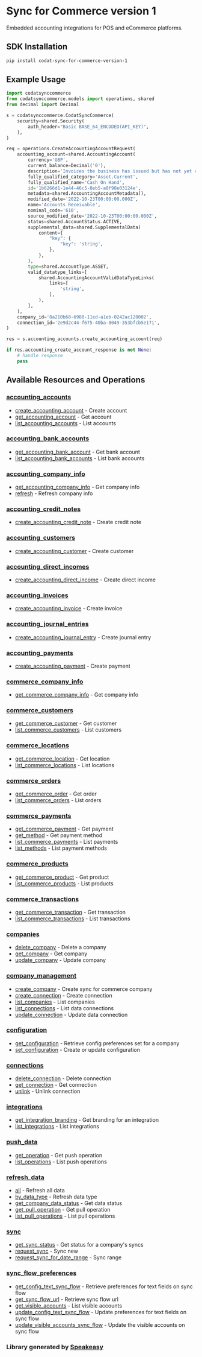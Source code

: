 # Sync for Commerce version 1

<!-- Start Codat Library Description -->
﻿Embedded accounting integrations for POS and eCommerce platforms.
<!-- End Codat Library Description -->

<!-- Start SDK Installation -->
## SDK Installation

```bash
pip install codat-sync-for-commerce-version-1
```
<!-- End SDK Installation -->

## Example Usage
<!-- Start SDK Example Usage -->
```python
import codatsynccommerce
from codatsynccommerce.models import operations, shared
from decimal import Decimal

s = codatsynccommerce.CodatSyncCommerce(
    security=shared.Security(
        auth_header="Basic BASE_64_ENCODED(API_KEY)",
    ),
)

req = operations.CreateAccountingAccountRequest(
    accounting_account=shared.AccountingAccount(
        currency='GBP',
        current_balance=Decimal('0'),
        description='Invoices the business has issued but has not yet collected payment on.',
        fully_qualified_category='Asset.Current',
        fully_qualified_name='Cash On Hand',
        id='1b6266d1-1e44-46c5-8eb5-a8f98e03124e',
        metadata=shared.AccountingAccountMetadata(),
        modified_date='2022-10-23T00:00:00.000Z',
        name='Accounts Receivable',
        nominal_code='610',
        source_modified_date='2022-10-23T00:00:00.000Z',
        status=shared.AccountStatus.ACTIVE,
        supplemental_data=shared.SupplementalData(
            content={
                "key": {
                    "key": 'string',
                },
            },
        ),
        type=shared.AccountType.ASSET,
        valid_datatype_links=[
            shared.AccountingAccountValidDataTypeLinks(
                links=[
                    'string',
                ],
            ),
        ],
    ),
    company_id='8a210b68-6988-11ed-a1eb-0242ac120002',
    connection_id='2e9d2c44-f675-40ba-8049-353bfcb5e171',
)

res = s.accounting_accounts.create_accounting_account(req)

if res.accounting_create_account_response is not None:
    # handle response
    pass
```
<!-- End SDK Example Usage -->

<!-- Start SDK Available Operations -->
## Available Resources and Operations


### [accounting_accounts](docs/sdks/accountingaccounts/README.md)

* [create_accounting_account](docs/sdks/accountingaccounts/README.md#create_accounting_account) - Create account
* [get_accounting_account](docs/sdks/accountingaccounts/README.md#get_accounting_account) - Get account
* [list_accounting_accounts](docs/sdks/accountingaccounts/README.md#list_accounting_accounts) - List accounts

### [accounting_bank_accounts](docs/sdks/accountingbankaccounts/README.md)

* [get_accounting_bank_account](docs/sdks/accountingbankaccounts/README.md#get_accounting_bank_account) - Get bank account
* [list_accounting_bank_accounts](docs/sdks/accountingbankaccounts/README.md#list_accounting_bank_accounts) - List bank accounts

### [accounting_company_info](docs/sdks/accountingcompanyinfo/README.md)

* [get_accounting_company_info](docs/sdks/accountingcompanyinfo/README.md#get_accounting_company_info) - Get company info
* [refresh](docs/sdks/accountingcompanyinfo/README.md#refresh) - Refresh company info

### [accounting_credit_notes](docs/sdks/accountingcreditnotes/README.md)

* [create_accounting_credit_note](docs/sdks/accountingcreditnotes/README.md#create_accounting_credit_note) - Create credit note

### [accounting_customers](docs/sdks/accountingcustomers/README.md)

* [create_accounting_customer](docs/sdks/accountingcustomers/README.md#create_accounting_customer) - Create customer

### [accounting_direct_incomes](docs/sdks/accountingdirectincomes/README.md)

* [create_accounting_direct_income](docs/sdks/accountingdirectincomes/README.md#create_accounting_direct_income) - Create direct income

### [accounting_invoices](docs/sdks/accountinginvoices/README.md)

* [create_accounting_invoice](docs/sdks/accountinginvoices/README.md#create_accounting_invoice) - Create invoice

### [accounting_journal_entries](docs/sdks/accountingjournalentries/README.md)

* [create_accounting_journal_entry](docs/sdks/accountingjournalentries/README.md#create_accounting_journal_entry) - Create journal entry

### [accounting_payments](docs/sdks/accountingpayments/README.md)

* [create_accounting_payment](docs/sdks/accountingpayments/README.md#create_accounting_payment) - Create payment

### [commerce_company_info](docs/sdks/commercecompanyinfo/README.md)

* [get_commerce_company_info](docs/sdks/commercecompanyinfo/README.md#get_commerce_company_info) - Get company info

### [commerce_customers](docs/sdks/commercecustomers/README.md)

* [get_commerce_customer](docs/sdks/commercecustomers/README.md#get_commerce_customer) - Get customer
* [list_commerce_customers](docs/sdks/commercecustomers/README.md#list_commerce_customers) - List customers

### [commerce_locations](docs/sdks/commercelocations/README.md)

* [get_commerce_location](docs/sdks/commercelocations/README.md#get_commerce_location) - Get location
* [list_commerce_locations](docs/sdks/commercelocations/README.md#list_commerce_locations) - List locations

### [commerce_orders](docs/sdks/commerceorders/README.md)

* [get_commerce_order](docs/sdks/commerceorders/README.md#get_commerce_order) - Get order
* [list_commerce_orders](docs/sdks/commerceorders/README.md#list_commerce_orders) - List orders

### [commerce_payments](docs/sdks/commercepayments/README.md)

* [get_commerce_payment](docs/sdks/commercepayments/README.md#get_commerce_payment) - Get payment
* [get_method](docs/sdks/commercepayments/README.md#get_method) - Get payment method
* [list_commerce_payments](docs/sdks/commercepayments/README.md#list_commerce_payments) - List payments
* [list_methods](docs/sdks/commercepayments/README.md#list_methods) - List payment methods

### [commerce_products](docs/sdks/commerceproducts/README.md)

* [get_commerce_product](docs/sdks/commerceproducts/README.md#get_commerce_product) - Get product
* [list_commerce_products](docs/sdks/commerceproducts/README.md#list_commerce_products) - List products

### [commerce_transactions](docs/sdks/commercetransactions/README.md)

* [get_commerce_transaction](docs/sdks/commercetransactions/README.md#get_commerce_transaction) - Get transaction
* [list_commerce_transactions](docs/sdks/commercetransactions/README.md#list_commerce_transactions) - List transactions

### [companies](docs/sdks/companies/README.md)

* [delete_company](docs/sdks/companies/README.md#delete_company) - Delete a company
* [get_company](docs/sdks/companies/README.md#get_company) - Get company
* [update_company](docs/sdks/companies/README.md#update_company) - Update company

### [company_management](docs/sdks/companymanagement/README.md)

* [create_company](docs/sdks/companymanagement/README.md#create_company) - Create sync for commerce company
* [create_connection](docs/sdks/companymanagement/README.md#create_connection) - Create connection
* [list_companies](docs/sdks/companymanagement/README.md#list_companies) - List companies
* [list_connections](docs/sdks/companymanagement/README.md#list_connections) - List data connections
* [update_connection](docs/sdks/companymanagement/README.md#update_connection) - Update data connection

### [configuration](docs/sdks/configuration/README.md)

* [get_configuration](docs/sdks/configuration/README.md#get_configuration) - Retrieve config preferences set for a company
* [set_configuration](docs/sdks/configuration/README.md#set_configuration) - Create or update configuration

### [connections](docs/sdks/connections/README.md)

* [delete_connection](docs/sdks/connections/README.md#delete_connection) - Delete connection
* [get_connection](docs/sdks/connections/README.md#get_connection) - Get connection
* [unlink](docs/sdks/connections/README.md#unlink) - Unlink connection

### [integrations](docs/sdks/integrations/README.md)

* [get_integration_branding](docs/sdks/integrations/README.md#get_integration_branding) - Get branding for an integration
* [list_integrations](docs/sdks/integrations/README.md#list_integrations) - List integrations

### [push_data](docs/sdks/pushdata/README.md)

* [get_operation](docs/sdks/pushdata/README.md#get_operation) - Get push operation
* [list_operations](docs/sdks/pushdata/README.md#list_operations) - List push operations

### [refresh_data](docs/sdks/refreshdata/README.md)

* [all](docs/sdks/refreshdata/README.md#all) - Refresh all data
* [by_data_type](docs/sdks/refreshdata/README.md#by_data_type) - Refresh data type
* [get_company_data_status](docs/sdks/refreshdata/README.md#get_company_data_status) - Get data status
* [get_pull_operation](docs/sdks/refreshdata/README.md#get_pull_operation) - Get pull operation
* [list_pull_operations](docs/sdks/refreshdata/README.md#list_pull_operations) - List pull operations

### [sync](docs/sdks/sync/README.md)

* [get_sync_status](docs/sdks/sync/README.md#get_sync_status) - Get status for a company's syncs
* [request_sync](docs/sdks/sync/README.md#request_sync) - Sync new
* [request_sync_for_date_range](docs/sdks/sync/README.md#request_sync_for_date_range) - Sync range

### [sync_flow_preferences](docs/sdks/syncflowpreferences/README.md)

* [get_config_text_sync_flow](docs/sdks/syncflowpreferences/README.md#get_config_text_sync_flow) - Retrieve preferences for text fields on sync flow
* [get_sync_flow_url](docs/sdks/syncflowpreferences/README.md#get_sync_flow_url) - Retrieve sync flow url
* [get_visible_accounts](docs/sdks/syncflowpreferences/README.md#get_visible_accounts) - List visible accounts
* [update_config_text_sync_flow](docs/sdks/syncflowpreferences/README.md#update_config_text_sync_flow) - Update preferences for text fields on sync flow
* [update_visible_accounts_sync_flow](docs/sdks/syncflowpreferences/README.md#update_visible_accounts_sync_flow) - Update the visible accounts on sync flow
<!-- End SDK Available Operations -->



<!-- Start Dev Containers -->

<!-- End Dev Containers -->

<!-- Placeholder for Future Speakeasy SDK Sections -->


### Library generated by [Speakeasy](https://docs.speakeasyapi.dev/docs/using-speakeasy/client-sdks)